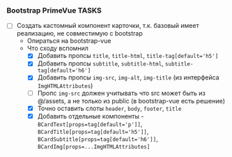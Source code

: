 ### Bootstrap PrimeVue TASKS

- [ ] Создать кастомный компонент карточки, т.к. базовый имеет реализацию, не совместимую с bootstrap
  - Опираться на bootstrap-vue
  - Что сходу вспомнил
    - [x] Добавить пропсы `title`, `title-html`, `title-tag[default='h5']`
    - [x] Добавить пропсы `subtitle`, `subtitle-html`, `subtitle-tag[default='h6']`
    - [x] Добавить пропсы `img-src`, `img-alt`, `img-title` (из интерфейса `ImgHTMLAttributes`)
    - [ ] Пропс `img-src` должен учитывать что src может быть из @/assets, а не только из public (в bootstrap-vue есть решение)
    - [x] Точно оставить слоты `header`, `body`, `footer`, `title`
    - [x] Добавить отдельные компоненты - `BCardText[props=tag[default='p']]`, `BCardTitle[props=tag[default='h5']]`, `BCardSubtitle[props=tag[default='h6']]`, `BCardImg[props=...ImgHTMLAttributes]`
